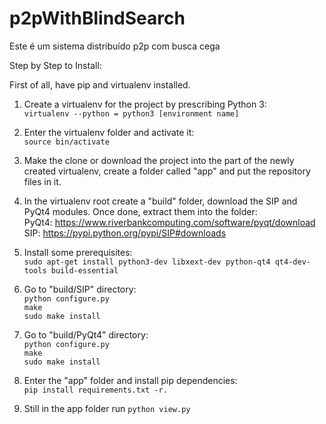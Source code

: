 # p2pWithBlindSearch

Este é um sistema distribuído p2p com busca cega

Step by Step to Install:

First of all, have pip and virtualenv installed.

1. Create a virtualenv for the project by prescribing Python 3:<br>
```virtualenv --python = python3 [environment name]```

2. Enter the virtualenv folder and activate it:<br>
```source bin/activate```

3. Make the clone or download the project into the part of the newly created virtualenv, 
create a folder called "app" and put the repository files in it.

4. In the virtualenv root create a "build" folder, download the SIP and PyQt4 modules. Once done, extract them into the folder:<br>
PyQt4: https://www.riverbankcomputing.com/software/pyqt/download<br>
SIP: https://pypi.python.org/pypi/SIP#downloads<br>

5. Install some prerequisites:<br>
```sudo apt-get install python3-dev libxext-dev python-qt4 qt4-dev-tools build-essential```

6. Go to "build/SIP" directory:<br>
```python configure.py``` <br>
```make``` <br>
```sudo make install```

6. Go to "build/PyQt4" directory:<br>
```python configure.py``` <br>
```make``` <br>
```sudo make install```

8. Enter the "app" folder and install pip dependencies:<br>
```pip install requirements.txt -r.```

9. Still in the app folder run ```python view.py```